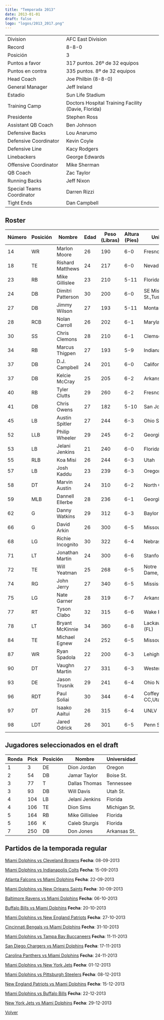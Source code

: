 ```yaml
---
title: "Temporada 2013"
date: 2013-01-01
draft: false
logo: "logos/2013_2017.png"
---
```


|                      |                      |
|-------------------------|---------------------------|
| Division               | AFC East Division            |
| Record                 | 8-8-0              |
| Posición               | 3            |
| Puntos a favor         | 317 puntos. 26º de 32 equipos           |
| Puntos en contra       | 335 puntos. 8º de 32 equipos       |
| Head Coach             | Joe Philbin (8-8-0)               |
| General Manager        | Jeff Ireland      |
| Estadio                | Sun Life Stadium             |
| Training Camp          | Doctors Hospital Training Facility (Davie, Florida)        |
| Presidente | Stephen Ross |
| Assistant QB Coach | Ben Johnson |
| Defensive Backs | Lou Anarumo |
| Defensive Coordinator | Kevin Coyle |
| Defensive Line | Kacy Rodgers |
| Linebackers | George Edwards |
| Offensive Coordinator | Mike Sherman |
| QB Coach | Zac Taylor |
| Running Backs | Jeff Nixon |
| Special Teams Coordinator | Darren Rizzi |
| Tight Ends | Dan Campbell |


## Roster

| Número | Posición | Nombre           | Edad | Peso (Libras) | Altura (Píes) | Universidad          |
|--------|----------|------------------|------|---------------|---------------|----------------------|
| 14 | WR | Marlon Moore | 26 | 190 | 6-0 | Fresno St. |
| 18 | TE | Rishard Matthews | 24 | 217 | 6-0 | Nevada |
| 23 | RB | Mike Gillislee | 23 | 210 | 5-11 | Florida |
| 24 | DB | Dimitri Patterson | 30 | 200 | 6-0 | SE Missouri St.,Tuskegee |
| 27 | DB | Jimmy Wilson | 27 | 193 | 5-11 | Montana |
| 28 | RCB | Nolan Carroll | 26 | 202 | 6-1 | Maryland |
| 30 | SS | Chris Clemons | 28 | 210 | 6-1 | Clemson |
| 34 | RB | Marcus Thigpen | 27 | 193 | 5-9 | Indiana |
| 37 | DB | D.J. Campbell | 24 | 201 | 6-0 | California |
| 37 | DB | Kelcie McCray | 25 | 205 | 6-2 | Arkansas St. |
| 40 | RB | Tyler Clutts | 29 | 260 | 6-2 | Fresno St. |
| 41 | DB | Chris Owens | 27 | 182 | 5-10 | San Jose St. |
| 45 | LB | Austin Spitler | 27 | 244 | 6-3 | Ohio St. |
| 52 | LLB | Philip Wheeler | 29 | 245 | 6-2 | Georgia Tech |
| 53 | LB | Jelani Jenkins | 21 | 240 | 6-0 | Florida |
| 55 | RLB | Koa Misi | 26 | 244 | 6-3 | Utah |
| 57 | LB | Josh Kaddu | 23 | 239 | 6-3 | Oregon |
| 58 | DT | Marvin Austin | 24 | 310 | 6-2 | North Carolina |
| 59 | MLB | Dannell Ellerbe | 28 | 236 | 6-1 | Georgia |
| 62 | G | Danny Watkins | 29 | 312 | 6-3 | Baylor |
| 66 | G | David Arkin | 26 | 300 | 6-5 | Missouri State |
| 68 | LG | Richie Incognito | 30 | 322 | 6-4 | Nebraska,Oregon |
| 71 | LT | Jonathan Martin | 24 | 300 | 6-6 | Stanford |
| 72 | TE | Will Yeatman | 25 | 268 | 6-5 | Notre Dame,Maryland |
| 74 | RG | John Jerry | 27 | 340 | 6-5 | Mississippi |
| 75 | LG | Nate Garner | 28 | 319 | 6-7 | Arkansas |
| 77 | RT | Tyson Clabo | 32 | 315 | 6-6 | Wake Forest |
| 78 | LT | Bryant McKinnie | 34 | 360 | 6-8 | Lackawanna,Miami (FL) |
| 84 | TE | Michael Egnew | 24 | 252 | 6-5 | Missouri |
| 87 | WR | Ryan Spadola | 22 | 200 | 6-3 | Lehigh |
| 90 | DT | Vaughn Martin | 27 | 331 | 6-3 | Western Ontario |
| 93 | DE | Jason Trusnik | 29 | 241 | 6-4 | Ohio Northern |
| 96 | RDT | Paul Soliai | 30 | 344 | 6-4 | Coffeyville CC,Utah |
| 97 | DT | Isaako Aaitui | 26 | 315 | 6-4 | UNLV |
| 98 | LDT | Jared Odrick | 26 | 301 | 6-5 | Penn St. |


## Jugadores seleccionados en el draft

| Ronda | Pick | Posición | Nombre           | Universidad          |
|-------|------|----------|------------------|----------------------|
| 1 | 3 | DE | Dion Jordan | Oregon |
| 2 | 54 | DB | Jamar Taylor | Boise St. |
| 3 | 77 | T | Dallas Thomas | Tennessee |
| 3 | 93 | DB | Will Davis | Utah St. |
| 4 | 104 | LB | Jelani Jenkins | Florida |
| 4 | 106 | TE | Dion Sims | Michigan St. |
| 5 | 164 | RB | Mike Gillislee | Florida |
| 5 | 166 | K | Caleb Sturgis | Florida |
| 7 | 250 | DB | Don Jones | Arkansas St. |


## Partidos de la temporada regular

[Miami Dolphins vs Cleveland Browns](/historia/partidos/mia-cle-20130908) **Fecha**: 08-09-2013

[Miami Dolphins vs Indianapolis Colts](/historia/partidos/mia-ind-20130915) **Fecha**: 15-09-2013

[Atlanta Falcons vs Miami Dolphins](/historia/partidos/atl-mia-20130922) **Fecha**: 22-09-2013

[Miami Dolphins vs New Orleans Saints](/historia/partidos/mia-no-20130930) **Fecha**: 30-09-2013

[Baltimore Ravens vs Miami Dolphins](/historia/partidos/bal-mia-20131006) **Fecha**: 06-10-2013

[Buffalo Bills vs Miami Dolphins](/historia/partidos/buf-mia-20131020) **Fecha**: 20-10-2013

[Miami Dolphins vs New England Patriots](/historia/partidos/mia-ne-20131027) **Fecha**: 27-10-2013

[Cincinnati Bengals vs Miami Dolphins](/historia/partidos/cin-mia-20131031) **Fecha**: 31-10-2013

[Miami Dolphins vs Tampa Bay Buccaneers](/historia/partidos/mia-tb-20131111) **Fecha**: 11-11-2013

[San Diego Chargers vs Miami Dolphins](/historia/partidos/sd-mia-20131117) **Fecha**: 17-11-2013

[Carolina Panthers vs Miami Dolphins](/historia/partidos/car-mia-20131124) **Fecha**: 24-11-2013

[Miami Dolphins vs New York Jets](/historia/partidos/mia-nyj-20131201) **Fecha**: 01-12-2013

[Miami Dolphins vs Pittsburgh Steelers](/historia/partidos/mia-pit-20131208) **Fecha**: 08-12-2013

[New England Patriots vs Miami Dolphins](/historia/partidos/ne-mia-20131215) **Fecha**: 15-12-2013

[Miami Dolphins vs Buffalo Bills](/historia/partidos/mia-buf-20131222) **Fecha**: 22-12-2013

[New York Jets vs Miami Dolphins](/historia/partidos/nyj-mia-20131229) **Fecha**: 29-12-2013





[Volver](/historia)
